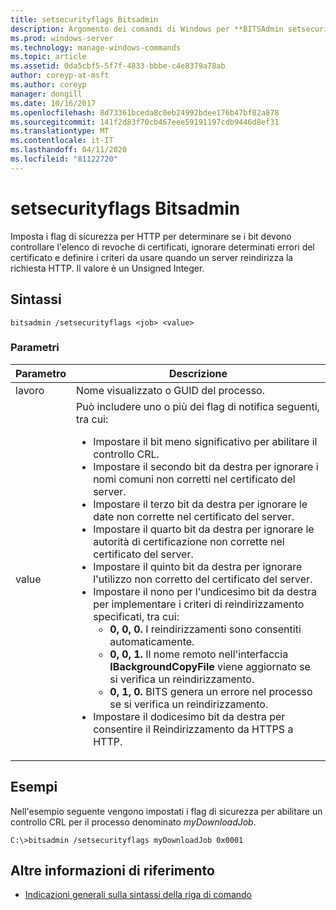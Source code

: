 ```yaml
---
title: setsecurityflags Bitsadmin
description: Argomento dei comandi di Windows per **BITSAdmin setsecurityflags**, che imposta i flag di sicurezza per http per determinare se i bit devono controllare l'elenco di revoche di certificati, ignorare determinati errori del certificato e definire i criteri da usare quando un server reindirizza la richiesta HTTP.
ms.prod: windows-server
ms.technology: manage-windows-commands
ms.topic: article
ms.assetid: 0da5cbf5-5f7f-4833-bbbe-c4e8379a78ab
author: coreyp-at-msft
ms.author: coreyp
manager: dongill
ms.date: 10/16/2017
ms.openlocfilehash: 8d73361bceda8c0eb24992bdee176b47bf82a878
ms.sourcegitcommit: 141f2d83f70cb467eee59191197cdb9446d8ef31
ms.translationtype: MT
ms.contentlocale: it-IT
ms.lasthandoff: 04/11/2020
ms.locfileid: "81122720"
---
```

# <a name="bitsadmin-setsecurityflags"></a>setsecurityflags Bitsadmin

Imposta i flag di sicurezza per HTTP per determinare se i bit devono controllare l'elenco di revoche di certificati, ignorare determinati errori del certificato e definire i criteri da usare quando un server reindirizza la richiesta HTTP. Il valore è un Unsigned Integer.

## <a name="syntax"></a>Sintassi

```
bitsadmin /setsecurityflags <job> <value>
```

### <a name="parameters"></a>Parametri

| Parametro | Descrizione |
| -------------- | -------------- |
| lavoro | Nome visualizzato o GUID del processo. |
| value | Può includere uno o più dei flag di notifica seguenti, tra cui:<ul><li>Impostare il bit meno significativo per abilitare il controllo CRL.</li><li>Impostare il secondo bit da destra per ignorare i nomi comuni non corretti nel certificato del server.</li><li>Impostare il terzo bit da destra per ignorare le date non corrette nel certificato del server.</li><li>Impostare il quarto bit da destra per ignorare le autorità di certificazione non corrette nel certificato del server.</li><li>Impostare il quinto bit da destra per ignorare l'utilizzo non corretto del certificato del server.</li><li>Impostare il nono per l'undicesimo bit da destra per implementare i criteri di reindirizzamento specificati, tra cui:<ul><li>**0, 0, 0.** I reindirizzamenti sono consentiti automaticamente.</li><li>**0, 0, 1.** Il nome remoto nell'interfaccia **IBackgroundCopyFile** viene aggiornato se si verifica un reindirizzamento.</li><li>**0, 1, 0.** BITS genera un errore nel processo se si verifica un reindirizzamento.</li></ul></li><li>Impostare il dodicesimo bit da destra per consentire il Reindirizzamento da HTTPS a HTTP.</li></ul> |

## <a name="examples"></a>Esempi

Nell'esempio seguente vengono impostati i flag di sicurezza per abilitare un controllo CRL per il processo denominato *myDownloadJob*.

```
C:\>bitsadmin /setsecurityflags myDownloadJob 0x0001
```

## <a name="additional-references"></a>Altre informazioni di riferimento

- [Indicazioni generali sulla sintassi della riga di comando](command-line-syntax-key.md)